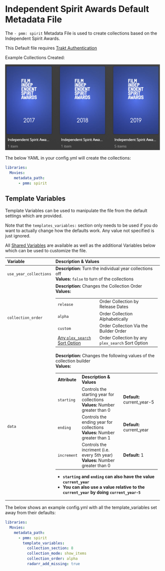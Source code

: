 # Independent Spirit Awards Default Metadata File

The `- pmm: spirit` Metadata File is used to  create collections based on the Independent Spirit Awards.

This Default file requires [Trakt Authentication](https://metamanager.wiki/en/latest/config/trakt.html)

Example Collections Created:

![](../images/spirit.png)

The below YAML in your config.yml will create the collections:
```yaml
libraries:
  Movies:
    metadata_path:
      - pmm: spirit
```


## Template Variables

Template Variables can be used to manipulate the file from the default settings which are provided. 

Note that the `templates_variables:` section only needs to be used if you do want to actually change how the defaults work. Any value not specified is just ignored.

All [Shared Variables](../variables) are available as well as the additional Variables below which can be used to customize the file.

| Variable               | Description & Values                                                                                                                                                                                                                                                                                                                                                                                                                                                                                                                                                                                                                                                                                                                                                                                                                                                                                                                                                                                             |
|:-----------------------|:-----------------------------------------------------------------------------------------------------------------------------------------------------------------------------------------------------------------------------------------------------------------------------------------------------------------------------------------------------------------------------------------------------------------------------------------------------------------------------------------------------------------------------------------------------------------------------------------------------------------------------------------------------------------------------------------------------------------------------------------------------------------------------------------------------------------------------------------------------------------------------------------------------------------------------------------------------------------------------------------------------------------|
| `use_year_collections` | **Description:** Turn the individual year collections off<br>**Values:** `false` to turn of the collections                                                                                                                                                                                                                                                                                                                                                                                                                                                                                                                                                                                                                                                                                                                                                                                                                                                                                                      |
| `collection_order`     | **Description:** Changes the Collection Order<br>**Values:**<table class="clearTable"><tr><td>`release`</td><td>Order Collection by Release Dates</td></tr><tr><td>`alpha`</td><td>Order Collection Alphabetically</td></tr><tr><td>`custom`</td><td>Order Collection Via the Builder Order</td></tr><tr><td>[Any `plex_search` Sort Option](../builders/plex.md#sort-options)</td><td>Order Collection by any `plex_search` Sort Option</td></tr></table>                                                                                                                                                                                                                                                                                                                                                                                                                                                                                                                                                       |
| `data`                 | **Description:** Changes the following values of the collection builder<br>**Values:**<br><table class="clearTable"><tr><th>Attribute</th><th>Description & Values</th></tr><tr><td><code>starting</code></td><td>Controls the starting year for collections</br><strong>Values:</strong> Number greater than 0</td><td><strong>Default:</strong> current_year-5</td></tr><tr><td><code>ending</code></td><td>Controls the ending year for collections</br><strong>Values:</strong> Number greater than 1</td><td><strong>Default:</strong> current_year</td></tr><tr><td><code>increment</code></td><td>Controls the incriment (i.e. every 5th year)</br><strong>Values:</strong> Number greater than 0</td><td><strong>Default:</strong> 1</td></tr></table><ul><li><strong><code>starting</code> and <code>ending</code> can also have the value <code>current_year</code></strong></li><li><strong>You can also use a value relative to the <code>current_year</code> by doing <code>current_year-5</code></strong></li></ul> |

The below shows an example config.yml with all the template_variables set away from their defaults:

```yaml
libraries:
  Movies:
    metadata_path:
      - pmm: spirit
        template_variables:
          collection_section: 8
          collection_mode: show_items
          collection_order: alpha
          radarr_add_missing: true
```


